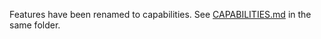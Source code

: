 Features have been renamed to capabilities. See
[CAPABILITIES.md](./CAPABILITIES.md) in the same folder.
